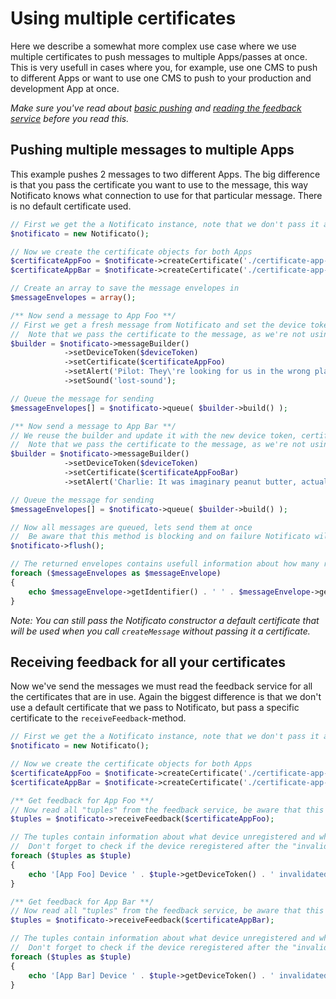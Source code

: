 # Using multiple certificates
Here we describe a somewhat more complex use case where we use multiple certificates to push messages to multiple Apps/passes at once. This is very usefull in cases where you, for example, use one CMS to push to different Apps or want to use one CMS to push to your production and development App at once.

*Make sure you've read about [basic pushing](push.md) and [reading the feedback service](feedback.md) before you read this.*

## Pushing multiple messages to multiple Apps
This example pushes 2 messages to two different Apps. The big difference is that you pass the certificate you want to use to the message, this way Notificato knows what connection to use for that particular message. There is no default certificate used.
```php
// First we get the a Notificato instance, note that we don't pass it a default certificate!
$notificato = new Notificato();

// Now we create the certificate objects for both Apps
$certificateAppFoo = $notificate->createCertificate('./certificate-app-foo.pem', 'passphrase-here');
$certificateAppBar = $notificate->createCertificate('./certificate-app-bar.pem', 'the-passphrase');

// Create an array to save the message envelopes in
$messageEnvelopes = array();

/** Now send a message to App Foo **/
// First we get a fresh message from Notificato and set the device token, certificate, alert and sound
//  Note that we pass the certificate to the message, as we're not using a default certificate anymore
$builder = $notificato->messageBuilder()
			->setDeviceToken($deviceToken)
			->setCertificate($certificateAppFoo)
			->setAlert('Pilot: They\'re looking for us in the wrong place.')
			->setSound('lost-sound');

// Queue the message for sending
$messageEnvelopes[] = $notificato->queue( $builder->build() );

/** Now send a message to App Bar **/
// We reuse the builder and update it with the new device token, certificate and alert
//  Note that we pass the certificate to the message, as we're not using a default certificate anymore
$builder = $notificato->messageBuilder()
			->setDeviceToken($deviceToken)
			->setCertificate($certificateAppFooBar)
			->setAlert('Charlie: It was imaginary peanut butter, actually.');

// Queue the message for sending
$messageEnvelopes[] = $notificato->queue( $builder->build() );

// Now all messages are queued, lets send them at once
//  Be aware that this method is blocking and on failure Notificato will retry a few times
$notificato->flush();

// The returned envelopes contains usefull information about how many retries where needed and if sending succeeded
foreach ($messageEnvelopes as $messageEnvelope)
{
	echo $messageEnvelope->getIdentifier() . ' ' . $messageEnvelope->getFinalStatusDescription() . PHP_EOL;
}
```

*Note: You can still pass the Notificato constructor a default certificate that will be used when you call `createMessage` without passing it a certificate.*

## Receiving feedback for all your certificates
Now we've send the messages we must read the feedback service for all the certificates that are in use. Again the biggest difference is that we don't use a default certificate that we pass to Notificato, but pass a specific certificate to the `receiveFeedback`-method.
```php
// First we get the a Notificato instance, note that we don't pass it a default certificate!
$notificato = new Notificato();

// Now we create the certificate objects for both Apps
$certificateAppFoo = $notificate->createCertificate('./certificate-app-foo.pem', 'passphrase-here');
$certificateAppBar = $notificate->createCertificate('./certificate-app-bar.pem', 'the-passphrase');

/** Get feedback for App Foo **/
// Now read all "tuples" from the feedback service, be aware that this method is blocking
$tuples = $notificato->receiveFeedback($certificateAppFoo);

// The tuples contain information about what device unregistered and when it did unregister.
//  Don't forget to check if the device reregistered after the "invalidated at" date!
foreach ($tuples as $tuple)
{
	echo '[App Foo] Device ' . $tuple->getDeviceToken() . ' invalidated at ' . $tuple->getInvalidatedAt()->format(\DateTime::ISO8601) . PHP_EOL;
}

/** Get feedback for App Bar **/
// Now read all "tuples" from the feedback service, be aware that this method is blocking
$tuples = $notificato->receiveFeedback($certificateAppBar);

// The tuples contain information about what device unregistered and when it did unregister.
//  Don't forget to check if the device reregistered after the "invalidated at" date!
foreach ($tuples as $tuple)
{
	echo '[App Bar] Device ' . $tuple->getDeviceToken() . ' invalidated at ' . $tuple->getInvalidatedAt()->format(\DateTime::ISO8601) . PHP_EOL;
}
```
